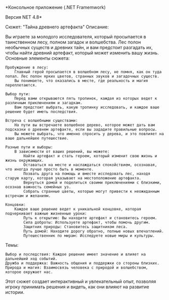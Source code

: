 *Консольное приложение (.NET Framemwork)

Версия NET 4.8*

Сюжет: "Тайна древнего артефакта"
Описание:

Вы играете за молодого исследователя, который просыпается в таинственном лесу, полном загадок и волшебства. Лес полон необычных существ и древних тайн, и вам предстоит разгадать их, чтобы найти древний артефакт, который может изменить вашу жизнь.
Основные элементы сюжета:

    Пробуждение в лесу:
        Главный герой просыпается в волшебном лесу, не помня, как он туда попал. Лес полон ярких цветов, странных звуков и загадочных существ.
        Вы понимаете, что оказались в месте, где реальность и магия переплетаются.

    Выбор пути:
        Перед вами открываются пять тропинок, каждая из которых ведет к различным приключениям и загадкам.
        Вам предстоит выбрать, какую тропинку исследовать, и каждое ваше решение будет иметь последствия.

    Встреча с волшебными существами:
        На пути вы встречаете волшебное дерево, которое может дать вам подсказки о древнем артефакте, если вы зададите правильные вопросы.
        Вы можете выбрать, что именно спросить у дерева, и это повлияет на ваше дальнейшее путешествие.

    Разные пути и выборы:
        В зависимости от ваших решений, вы можете:
            Найти артефакт и стать героем, который изменит свою жизнь и жизнь окружающих.
            Оставаться на месте и наслаждаться спокойствием, осознавая, что иногда лучше просто быть в моменте.
            Позвать друга на помощь и вместе исследовать лес, находя старую карту, которая указывает на местоположение артефакта.
            Вернуться домой и поделиться своими приключениями с близкими, осознав важность семейных уз.
            Собрать странные цветы, которые могут привести к неожиданным встречам и желаниям.

    Концовки:
        Каждое ваше решение ведет к уникальной концовке, которая подчеркивает важные жизненные уроки:
            Путь к открытию: Вы находите артефакт и становитесь героем.
            Сила доброты: Используете артефакт, чтобы помочь другим.
            Защитник природы: Становитесь защитником леса.
            Путь домой: Находите дорогу обратно, полные новых впечатлений.
            Путешественник по мирам: Исследуете новые миры и культуры.

Темы:

    Выбор и последствия: Каждое решение имеет значение и влияет на дальнейший ход событий.
    Дружба и поддержка: Важность общения и поддержки со стороны близких.
    Природа и магия: Взаимосвязь человека с природой и волшебством, которое окружает нас.

Этот сюжет создает интерактивный и увлекательный опыт, позволяя игроку принимать решения и видеть, как они влияют на развитие истории.
